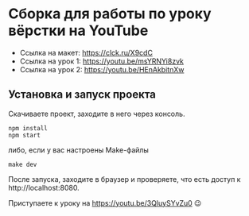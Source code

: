 # Сборка для работы по уроку вёрстки на YouTube

* Ссылка на макет: https://clck.ru/X9cdC
* Ссылка на урок 1: https://youtu.be/msYRNYi8zvk
* Ссылка на урок 2: https://youtu.be/HEnAkbitnXw

## Установка и запуск проекта

Скачиваете проект, заходите в него через консоль.

```
npm install
npm start
```

либо, если у вас настроены Make-файлы
```
make dev
```

После запуска, заходите в браузер и проверяете, что есть доступ к http://localhost:8080.

Приступаете к уроку на https://youtu.be/3QluySYvZu0 😉

